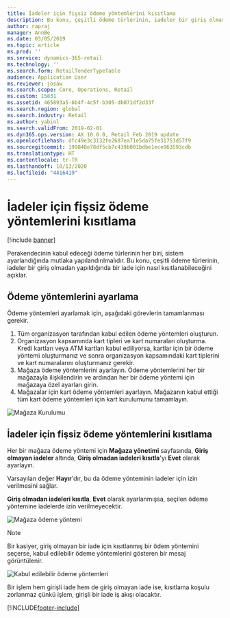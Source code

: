 ```yaml
---
title: İadeler için fişsiz ödeme yöntemlerini kısıtlama
description: Bu konu, çeşitli ödeme türlerinin, iadeler bir giriş olmadan yapıldığında bir iade için nasıl kısıtlanabileceğini açıklar.
author: rapraj
manager: AnnBe
ms.date: 03/05/2019
ms.topic: article
ms.prod: ''
ms.service: dynamics-365-retail
ms.technology: ''
ms.search.form: RetailTenderTypeTable
audience: Application User
ms.reviewer: josaw
ms.search.scope: Core, Operations, Retail
ms.custom: 15831
ms.assetid: 465893a5-6b4f-4c5f-b305-db071df2d33f
ms.search.region: global
ms.search.industry: Retail
ms.author: yabinl
ms.search.validFrom: 2019-02-01
ms.dyn365.ops.version: AX 10.0.0, Retail Feb 2019 update
ms.openlocfilehash: dfc49e3c3132fe2687ea71e5da75fe31753d57f9
ms.sourcegitcommit: 199848e78df5cb7c439b001bdbe1ece963593cdb
ms.translationtype: HT
ms.contentlocale: tr-TR
ms.lasthandoff: 10/13/2020
ms.locfileid: "4416419"
---
```

# <a name="restrict-payment-methods-for-returns-without-a-receipt"></a>İadeler için fişsiz ödeme yöntemlerini kısıtlama


[!include [banner](includes/banner.md)]

Perakendecinin kabul edeceği ödeme türlerinin her biri, sistem ayarlandığında mutlaka yapılandırılmalıdır. Bu konu, çeşitli ödeme türlerinin, iadeler bir giriş olmadan yapıldığında bir iade için nasıl kısıtlanabileceğini açıklar.

## <a name="set-up-payment-methods"></a>Ödeme yöntemlerini ayarlama

Ödeme yöntemleri ayarlamak için, aşağıdaki görevlerin tamamlanması gerekir.
1. Tüm organizasyon tarafından kabul edilen ödeme yöntemleri oluşturun.
2. Organizasyon kapsamında kart tipleri ve kart numaraları oluşturma. Kredi kartları veya ATM kartları kabul ediliyorsa, kartlar için bir ödeme yöntemi oluşturmanız ve sonra organizasyon kapsamındaki kart tiplerini ve kart numaralarını oluşturmanız gerekir.
3. Mağaza ödeme yöntemlerini ayarlayın. Ödeme yöntemlerini her bir mağazayla ilişkilendirin ve ardından her bir ödeme yöntemi için mağazaya özel ayarları girin.
4. Mağazalar için kart ödeme yöntemleri ayarlayın. Mağazanın kabul ettiği tüm kart ödeme yöntemleri için kart kurulumunu tamamlayın.

![Mağaza Kurulumu](media/NoReceiptReturns1.png "Mağazada Retail kurulumu") 


## <a name="restrict-payment-methods-for-returns-without-a-receipt"></a>İadeler için fişsiz ödeme yöntemlerini kısıtlama

Her bir mağaza ödeme yöntemi için **Mağaza yönetimi** sayfasında, **Giriş olmayan iadeler** altında, **Giriş olmadan iadeleri kısıtla**'yı **Evet** olarak ayarlayın. 

Varsayılan değer **Hayır**'dır, bu da ödeme yönteminin iadeler için izin verilmesini sağlar. 

**Giriş olmadan iadeleri kısıtla**, **Evet** olarak ayarlanmışsa, seçilen ödeme yöntemine iadelerde izin verilmeyecektir. 

![Mağaza ödeme yöntemi](media/NoReceiptReturns3.png "Perakende Mağaza Ödeme Yöntemi") 

> [!NOTE]
> Bir kasiyer, giriş olmayan bir iade için kısıtlanmış bir ödem yöntemini seçerse, kabul edilebilir ödeme yöntemlerini gösteren bir mesaj görüntülenir.

![Kabul edilebilir ödeme yöntemleri](media/NoReceiptReturns4.png "Kabul edilebilir ödeme yöntemleri") 

Bir işlem hem girişli iade hem de giriş olmayan iade ise, kısıtlama koşulu zorlanmaz çünkü işlem, girişli bir iade iş akışı olacaktır. 



[!INCLUDE[footer-include](../includes/footer-banner.md)]